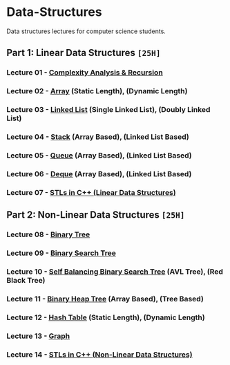 # Data-Structures
Data structures lectures for computer science students.
 
## Part 1: Linear Data Structures `[25H]`

### Lecture 01 - [Complexity Analysis & Recursion](https://github.com/cs-MohamedAyman/Data-Structures/tree/master/Lecture%2001%20-%20Complexity%20Analysis%20%26%20Recursion)
### Lecture 02 - [Array](https://github.com/cs-MohamedAyman/Data-Structures/tree/master/Lecture%2002%20-%20Array) (Static Length), (Dynamic Length)
### Lecture 03 - [Linked List](https://github.com/cs-MohamedAyman/Data-Structures/tree/master/Lecture%2003%20-%20Linked%20List) (Single Linked List), (Doubly Linked List)
### Lecture 04 - [Stack](https://github.com/cs-MohamedAyman/Data-Structures/tree/master/Lecture%2004%20-%20Stack) (Array Based), (Linked List Based)
### Lecture 05 - [Queue](https://github.com/cs-MohamedAyman/Data-Structures/tree/master/Lecture%2005%20-%20Queue) (Array Based), (Linked List Based)
### Lecture 06 - [Deque](https://github.com/cs-MohamedAyman/Data-Structures/tree/master/Lecture%2006%20-%20Deque) (Array Based), (Linked List Based)
### Lecture 07 - [STLs in C++ (Linear Data Structures)](https://github.com/cs-MohamedAyman/Data-Structures/tree/master/Lecture%2007%20-%20STL%20in%20C%2B%2B%20(Linear%20Data%20Structures))

## Part 2: Non-Linear Data Structures `[25H]`
 
### Lecture 08 - [Binary Tree](https://github.com/cs-MohamedAyman/Data-Structures/tree/master/Lecture%2008%20-%20Binary%20Tree)
### Lecture 09 - [Binary Search Tree](https://github.com/cs-MohamedAyman/Data-Structures/tree/master/Lecture%2009%20-%20Binary%20Search%20Tree)
### Lecture 10 - [Self Balancing Binary Search Tree](https://github.com/cs-MohamedAyman/Data-Structures/tree/master/Lecture%2010%20-%20Self%20Balancing%20Binary%20Search%20Tree) (AVL Tree), (Red Black Tree)
### Lecture 11 - [Binary Heap Tree](https://github.com/cs-MohamedAyman/Data-Structures/tree/master/Lecture%2011%20-%20Binary%20Heap%20Tree) (Array Based), (Tree Based)
### Lecture 12 - [Hash Table](https://github.com/cs-MohamedAyman/Data-Structures/tree/master/Lecture%2012%20-%20Hash%20Table) (Static Length), (Dynamic Length)
### Lecture 13 - [Graph](https://github.com/cs-MohamedAyman/Data-Structures/tree/master/Lecture%2013%20-%20Graph)
### Lecture 14 - [STLs in C++ (Non-Linear Data Structures)](https://github.com/cs-MohamedAyman/Data-Structures/tree/master/Lecture%2014%20-%20STL%20in%20C%2B%2B%20(Non-Linear%20Data%20Structures))
